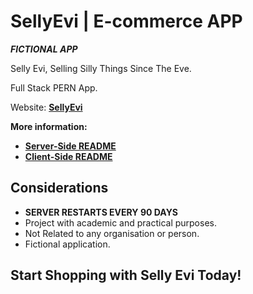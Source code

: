 # SellyEvi | E-commerce APP
***FICTIONAL APP***

Selly Evi, Selling Silly Things Since The Eve.

Full Stack PERN App. 

Website: **[SellyEvi](https://sellyevi.netlify.app/home)**

**More information:**
- **[Server-Side README](./sellyEvi_SERVER/README.md)**
- **[Client-Side README](./sellyEvi_CLIENT/README.md)**

## Considerations
- **SERVER RESTARTS EVERY 90 DAYS**
- Project with academic and practical purposes.
- Not Related to any organisation or person.
- Fictional application.

## Start Shopping with Selly Evi Today!